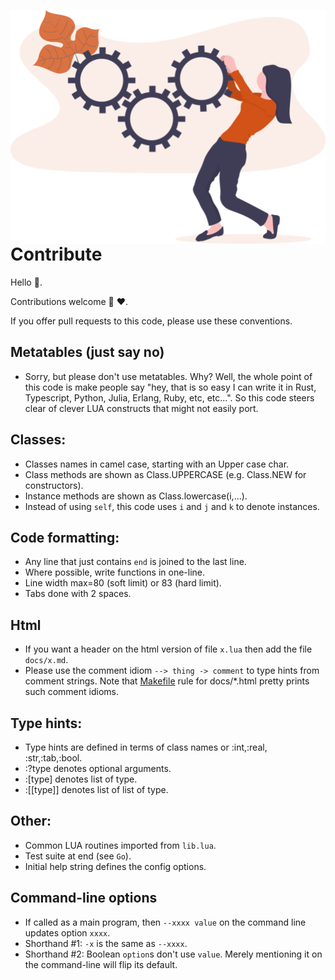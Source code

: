 <a name=top></a>

<img align=right width=550 src=/docs/img/contrib.png>

# Contribute
Hello :wave:.  

Contributions welcome :kiss: :heart:.

If you offer pull requests to this code, please use these conventions.

## Metatables (just say no)
- Sorry, but please  don't use metatables. Why? Well, the whole point of this code is make people say "hey, that
   is so easy I can write it in Rust, Typescript, Python, Julia, Erlang,  Ruby, etc, etc...". So this code steers
   clear of clever LUA
   constructs that might not easily port.

## Classes:
- Classes names in camel case, starting with an Upper case char. 
- Class methods are shown as Class.UPPERCASE (e.g. Class.NEW for constructors).
- Instance methods are shown as Class.lowercase(i,...).
- Instead of using `self`, this code uses `i` and `j` and `k` to denote instances.

## Code formatting:
- Any line that just contains `end` is joined to the last line.
- Where possible, write functions in one-line.
- Line width max=80 (soft limit) or 83 (hard limit). 
- Tabs done with 2 spaces.

## Html
- If you want a header on the html version of file `x.lua` then add the file `docs/x.md`.
- Please use the comment idiom `--> thing -> comment` to type hints from comment strings.
  Note that [Makefile](makefile) rule for docs/*.html pretty prints such comment idioms.

## Type hints:
- Type hints are defined in terms of class names or  :int,:real, :str,:tab,:bool.
-  :?type denotes optional arguments.
- :[type] denotes list of type.
- :[[type]] denotes list of list of type.

## Other:
- Common LUA routines imported from `lib.lua`.
- Test suite at end (see `Go`).
- Initial help string defines the config options.

## Command-line options
- If called as a main program, then `--xxxx value` on the command line updates option `xxxx`.
- Shorthand #1: `-x`  is the same as  `--xxxx`.
- Shorthand #2: Boolean `option`s don't use `value`.
  Merely mentioning it on the command-line will flip its default.
